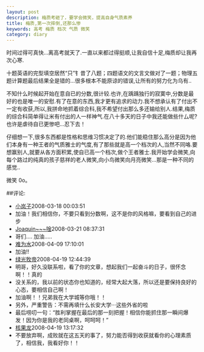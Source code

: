 ```yaml
---
layout: post
description: 梅质考砸了，要学会微笑，提高自身气质素养
title: 梅质,第一次摔倒,还那么惨
keywords: 高考 梅质 档次 气质 微笑
category: diary
---
```

时间过得可真快...离高考就天了.一直以来都过得挺顺,让我自信十足,梅质却让我再次心寒.

十题英语的完型填空居然“只”钅昔了八题；四题语文的文言文做对了一题；物理五题计算题最后结果全是错的…很多根本不能原谅的错误,让所有的努力化为乌有..

不知什么时候起开始在意自已的分数,很计较.也许,在踽踽独行的寂寞中,分数是最好的也是唯一的安慰.有了在意的东西,我才更有追求的动力.我不想承认有了付出不一定有收获,所以,我拼命地抓着综合科,我不希望付出那么多还输给别人.结果,梅质的综合科简单得让米有付出的人一样神气.在八十多天的日子中我还能做些什厶呢?也许是虐待自已更惨吧...忍下去！

仔细想一下,很多东西都是性格和思维习惯决定了的.他们能稳住那么高分是因为他们本身有一种王者的气质雅士的气度,有了那些就是高一个档次的人,当然不同咯.要想赢别人,就要从各方面积累,使自已高一个档次,做个王者雅士.我开始学会微笑,向每个路过的纯真的孩子慈祥的老人微笑,向小鸟微笑向月亮微笑...那是一种不同的感觉..

微笑 0o。


##评论:
- [小岚子](http://user.qzone.qq.com/347123766)<time>2008-03-18 00:03:51</time>
- 加油！我们相信你，不要只看到分数啊，这不是你的风格嘛，要看到自己的进步
- [Joaquin~~~唫](http://user.qzone.qq.com/158241518)<time>2008-03-21 08:37:31</time>
- 哥们.... 加油..... 
- [难为水](http://user.qzone.qq.com/710137381)<time>2008-04-09 17:10:01</time>
- 加油!! 
- [绿光牧帝](http://user.qzone.qq.com/821254857)<time>2008-04-19 12:44:39</time>
- 明哥，好久没联系啦，看了你的文章，想起我们一起奋斗的日子，很怀念啊！！真的
- 没关系的，我以前的状态你也知道的，经常大起大落，所以还是要保持良好的心态，要相信自己啊！
- 加油啊！！兄弟我在大学城等你哦！！
- 另外，严重警告：不需再填什么长安大学···这些外省的啦
- 最后唠叨一句：“胜利掌握在最后的那一刻把握！相信你能抓住那一瞬间爆发！因为你是我的老同桌啊，呵呵呵！” 
- [核果龙](http://user.qzone.qq.com/370904740)<time>2008-04-19 13:17:32</time>
- 不要放弃啊，成败就在这五天的事了，努力能否得到收获就看你的心理素质了，相信我，我看好你！！
